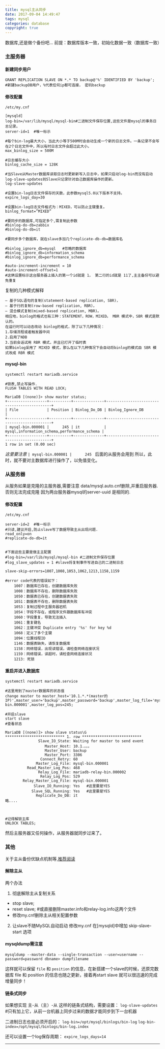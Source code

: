 ```yaml
---
title: mysql主从同步
date: 2017-09-04 14:49:47
tags: mysql
categories: database
copyright: true
---
```


数据库,还是做个备份吧...
前提：数据库版本一致，初始化数据一致（数据库一致）
<!--more-->
### 主服务器
#### 新建同步用户
```
GRANT REPLICATION SLAVE ON *.* TO backup@'%' IDENTIFIED BY 'backup';
#新建backupDB用户，%代表任何ip都可连接， 密码backup
```
#### 修改配置
`/etc/my.cnf`

```
[mysqld]
log-bin=/var/lib/mysql/mysql-bin#二进制文件保存位置,这些文件是mysql的事务日志记录。
server-id=1  #唯一标示

#每个bin-log最大大小，当此大小等于500M时会自动生成一个新的日志文件。一条记录不会写在2个日志文件中，所以有时日志文件会超过此大小。
max_binlog_size = 500M

#日志缓存大小
binlog_cache_size = 128K

#当Slave从Master数据库读取日志时更新新写入日志中，如果只启动log-bin而没有启动log-slave-updates则Slave只记录针对自己数据库操作的更新。
log-slave-updates

#设置bin-log日志文件保存的天数，此参数mysql5.0以下版本不支持。
expire_logs_day=30

#设置bin-log日志文件格式为：MIXED，可以防止主键重复。
binlog_format=”MIXED”

#要同步的数据库,可指定多个,需复制此参数
#binlog-do-db=zabbix 
#binlog-do-db=it

#要同步多个数据库，就在slave多加几个replicate-db-db=数据库名

#binlog_ignore_db=mysql   #忽略的数据库
#binlog_ignore_db=information_schema
#binlog_ignore_db=performance_schema

#auto-increment-increment = 10
#auto-increment-offset=1
#这俩设置标示这台服务器上插入的第一个id就是 1， 第二行的id就是 11了,主主备份可以避免重复
```

复制的几种模式解释
```
– 基于SQL语句的复制(statement-based replication, SBR)，
– 基于行的复制(row-based replication, RBR)，
– 混合模式复制(mixed-based replication, MBR)。
相应地，binlog的格式也有三种：STATEMENT，ROW，MIXED。 MBR 模式中，SBR 模式是默认的。
在运行时可以动态改动 binlog的格式，除了以下几种情况：
1.存储流程或者触发器中间
2.启用了NDB
3.当前会话试用 RBR 模式，并且已打开了临时表
如果binlog采用了 MIXED 模式，那么在以下几种情况下会自动将binlog的模式由 SBR 模式改成 RBR 模式
```

#### mysql-bin
```
systemctl restart mariadb.service

#锁表,禁止写操作.
FLUSH TABLES WITH READ LOCK;

MariaDB [(none)]> show master status;
+------------------+----------+--------------+---------------------------------------------+
| File             | Position | Binlog_Do_DB | Binlog_Ignore_DB                            |
+------------------+----------+--------------+---------------------------------------------+
| mysql-bin.000001 |      245 | it           | mysql,information_schema,performance_schema |
+------------------+----------+--------------+---------------------------------------------+
1 row in set (0.00 sec)
```

*这里要注意* `| mysql-bin.000001 |      245 ` 后面的从服务会用到
所以，此时，就不要对主数据库进行操作了，以免值变化。

### 从服务器

从服务如果是克隆的主服务器,需要注意 data/mysql.auto.cnf删除,并重启服务器.否则无法完成克隆
因为两台服务器mysql的server-uuid 是相同的.

#### 修改配置
`/etc/my.cnf`

```
server-id=2  #唯一标示
#只读,建议开启,防止slave写了数据导致主从出现问题.
read_only=on
#replicate-do-db=it


#下面这些主要是做主主配置
#log-bin=/var/lib/mysql/mysql-bin #二进制文件保存位置
#log_slave_updates = 1 #slave将复制事件写进自己的二进制日志

slave-skip-errors=1007,1008,1053,1062,1213,1158,1159

#error code代表的错误如下：
    1007：数据库已存在，创建数据库失败
    1008：数据库不存在，删除数据库失败
    1050：数据表已存在，创建数据表失败
    1051：数据表不存在，删除数据表失败
    1053：复制过程中主服务器宕机
    1054：字段不存在，或程序文件跟数据库有冲突
    1060：字段重复，导致无法插入
    1061：重复键名
    1062：主键冲突 Duplicate entry '%s' for key %d
    1068：定义了多个主键
    1094：位置线程ID
    1146：数据表缺失，请恢复数据库
    1158：网络错误，出现读错误，请检查网络连接状况
    1159：网络错误，读超时，请检查网络连接状况
    1213: 死锁
```

#### 重启并进入数据库
```
systemctl restart mariadb.service

#这里用到了master数据库的状态值
change master to master_host='10.1.*.*(master的IP)',master_user='backup',master_password='backup',master_log_file='mysql-bin.000001',master_log_pos=245;

#开启slave
start slave
#查看状态

MariaDB [(none)]> show slave status\G
*************************** 1. row ***************************
               Slave_IO_State: Waiting for master to send event
                  Master_Host: 10.1.。。。
                  Master_User: backup
                  Master_Port: 3306
                Connect_Retry: 60
              Master_Log_File: mysql-bin.000001
          Read_Master_Log_Pos: 468
               Relay_Log_File: mariadb-relay-bin.000002
                Relay_Log_Pos: 529
        Relay_Master_Log_File: mysql-bin.000001
             Slave_IO_Running: Yes   #这里要是YES
            Slave_SQL_Running: Yes   #这里要是YES
              Replicate_Do_DB: it
略....



#记得解锁主库
UNLOCK TABLES;
```
然后主服务器又任何操作，从服务器就同步过来了。


### 其他
关于主从备份优缺点机制等,[推荐阅读](https://blog.csdn.net/www63912/article/details/53443490)

#### 解除主从
两个办法
1. 彻底解除主从复制关系
- stop slave;
- reset slave; #或直接删除master.info和relay-log.info这两个文件
- 修改my.cnf删除主从相关配置参数

2. 让slave不随MySQL自动启动
修改my.cnf
在[mysqld]中增加 skip-slave-start 选项


#### mysqldump需注意

`mysqldump --master-data --single-transaction --user=username --password=password dbname> dumpfilename`

这样就可以保留 `file` 和 `position` 的信息，在新搭建一个slave的时候，还原完数据库
 file 和 position 的信息也随之更新，接着再start slave 就可以很迅速的完成增量同步！


 #### 链条式同步
 如果想实现 主-从（主）-从 这样的链条式结构，需要设置：
`log-slave-updates` #只有加上它，从前一台机器上同步过来的数据才能同步到下一台机器

二进制日志也是必须开启的：
`log-bin=/opt/mysql/binlogs/bin-log`
`log-bin-index=/opt/mysql/binlogs/bin-log.index`

还可以设置一个log保存周期：
`expire_logs_days=14`

___
